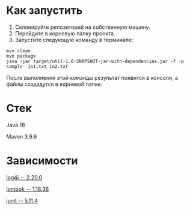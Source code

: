 # Как запустить
1. Склонируйте репозиторий на собственную машину.
2. Перейдите в корневую папку проекта.
3. Запустите следующую команду в терминале:
```
mvn clean
mvn package
java -jar target/util-1.0-SNAPSHOT-jar-with-dependencies.jar -f -p sample- in1.txt in2.txt
```
После выполнения этой команды результат появится в консоли, а файлы создадутся в корневой папке.

# Стек
Java 18

Maven 3.9.6
# Зависимости
[log4j -- 2.20.0](https://mvnrepository.com/artifact/org.apache.logging.log4j/log4j-core/2.20.0)

[lombok -- 1.18.36](https://mvnrepository.com/artifact/org.projectlombok/lombok/1.18.36)

[junit -- 5.11.4](https://mvnrepository.com/artifact/org.junit.jupiter/junit-jupiter-engine)
